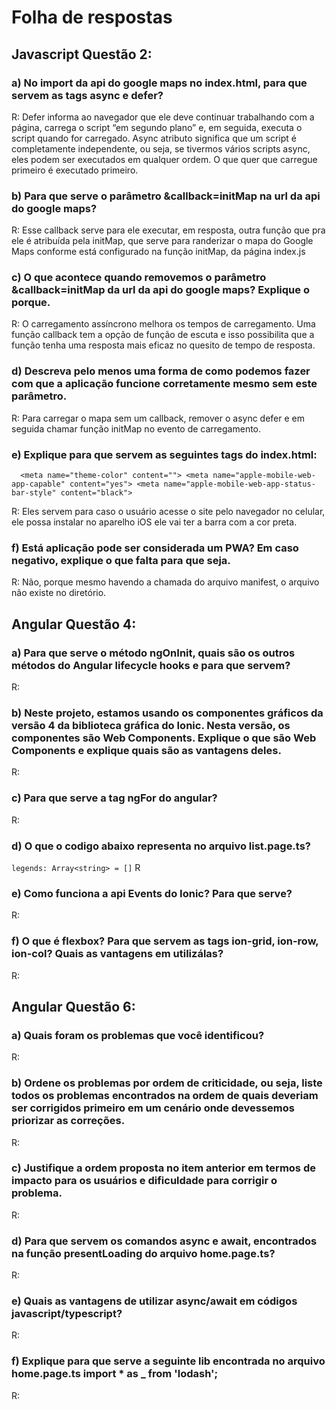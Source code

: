 # Folha de respostas

## Javascript Questão 2:

### a) No import da api do google maps no index.html, para que servem as tags async e defer?
R: Defer informa ao navegador que ele deve continuar trabalhando com a página, carrega o script “em segundo plano” e, em seguida, executa o script quando for carregado.
   Async atributo significa que um script é completamente independente, ou seja,  se tivermos vários scripts async, eles podem ser executados em qualquer ordem. O que quer que carregue primeiro é executado primeiro.

### b) Para que serve o parâmetro &callback=initMap na url da api do google maps?
R: Esse callback serve para ele executar, em resposta, outra função que pra ele é atribuída pela initMap, que serve para randerizar o mapa do Google Maps conforme está configurado na função initMap, da página index.js

### c) O que acontece quando removemos o parâmetro &callback=initMap da url da api do google maps? Explique o porque.
R: O carregamento assíncrono melhora os tempos de carregamento. Uma função callback tem a opção de função de escuta e isso possibilita que a função tenha uma resposta mais eficaz no quesito de tempo de resposta.

### d) Descreva pelo menos uma forma de como podemos fazer com que a aplicação funcione corretamente mesmo sem este parâmetro.
R: Para carregar o mapa sem um callback, remover o async defer e em seguida chamar função initMap no evento de carregamento.

### e) Explique para que servem as seguintes tags do index.html: 
  ` 
  <meta name="theme-color" content="">
  <meta name="apple-mobile-web-app-capable" content="yes">
  <meta name="apple-mobile-web-app-status-bar-style" content="black">`

R: Eles servem para caso o usuário acesse o site pelo navegador no celular, ele possa instalar no aparelho iOS ele vai ter a barra com a cor preta.

### f) Está aplicação pode ser considerada um PWA? Em caso negativo, explique o que falta para que seja.
R: Não, porque mesmo havendo a chamada do arquivo manifest, o arquivo não existe no diretório.


## Angular Questão 4:

### a) Para que serve o método ngOnInit, quais são os outros métodos do Angular lifecycle hooks e para que servem?
R:

### b) Neste projeto, estamos usando os componentes gráficos da versão 4 da biblioteca gráfica do Ionic. Nesta versão, os componentes são Web Components. Explique o que são Web Components e explique quais são as vantagens deles.
R: 

### c) Para que serve a tag ngFor do angular?
R:


### d) O que o codigo abaixo representa no arquivo list.page.ts?
`legends: Array<string> = []`
R

### e) Como funciona a api Events do Ionic? Para que serve?
R: 

### f) O que é flexbox? Para que servem as tags ion-grid, ion-row, ion-col? Quais as vantagens em utilizálas?
R: 

## Angular Questão 6:

### a) Quais foram os problemas que você identificou?
R:

### b) Ordene os problemas por ordem de criticidade, ou seja, liste todos os problemas encontrados na ordem de quais deveriam ser corrigidos primeiro em um cenário onde devessemos priorizar as correções.
R:

### c) Justifique a ordem proposta no item anterior em termos de impacto para os usuários e dificuldade para corrigir o problema.
R: 

### d) Para que servem os comandos async e await, encontrados na função presentLoading do arquivo home.page.ts?
R:

### e) Quais as vantagens de utilizar async/await em códigos javascript/typescript?
R:

### f) Explique para que serve a seguinte lib encontrada no arquivo home.page.ts import * as _ from 'lodash';
R:
